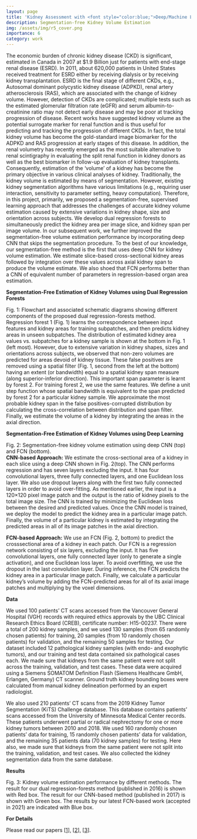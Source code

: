 ```yaml
---
layout: page
title: 'Kidney Assessment with <font style="color:blue;">Deep/Machine Learning</font>'
description: Segmentation-free Kidney Volume Estimation
img: /assets/img/r5_cover.png
importance: 6
category: work
---
```


The economic burden of chronic kidney disease (CKD) is significant, estimated in Canada in 2007 at $1.9 Billion just for patients with end-stage renal disease (ESRD). In 2011, about 620,000 patients in United States received treatment for ESRD either by receiving dialysis or by receiving kidney transplantation. ESRD is the final stage of different CKDs, e.g., Autosomal dominant polycystic kidney disease (ADPKD), renal artery atherosclerosis (RAS), which are associated with the change of kidney volume. However, detection of CKDs are complicated; multiple tests such as the estimated glomerular filtration rate (eGFR) and serum albumin-to-creatinine ratio may not detect early disease and may be poor at tracking progression of disease. Recent works have suggested kidney volume as the potential surrogate marker for renal function and is thus useful for predicting and tracking the progression of different CKDs. In fact, the total kidney volume has become the gold-standard image biomarker for the ADPKD and RAS progression at early stages of this disease. In addition, the renal volumetry has recently emerged as the most suitable alternative to renal scintigraphy in evaluating the split renal function in kidney donors as well as the best biomarker in follow-up evaluation of kidney transplants. Consequently, estimation of the ‘volume’ of a kidney has become the primary objective in various clinical analyses of kidney. Traditionally, the kidney volume is estimated by means of segmentation. However, existing kidney segmentation algorithms have various limitations (e.g., requiring user interaction, sensitivity to parameter setting, heavy computation). Therefore, in this project, primarily, we proposed a segmentation-free, supervised learning approach that addresses the challenges of accurate kidney volume estimation caused by extensive variations in kidney shape, size and orientation across subjects. We develop dual regression forests to simultaneously predict the kidney area per image slice, and kidney span per image volume. In our subsequent work, we further improved the segmentation-free volume estimation performance by incorporating deep CNN that skips the segmentation procedure. To the best of our knowledge, our segmentation-free method is the first that uses deep CNN for
kidney volume estimation. We estimate slice-based cross-sectional kidney areas followed by integration over these values across axial kidney span to produce the volume estimate. We also shoed that FCN performs better than a CNN of equivalent number of parameters in regression-based organ area estimation. 

<strong>Segmentation-Free Estimation of Kidney Volumes using Dual Regression Forests</strong>

<div class="row">
    <div class="col-sm mt-3 mt-md-0">
        <img class="img-fluid rounded z-depth-1" src="{{ '/assets/img/r5_fig1.png' | relative_url }}" alt="" title="example image"/>
    </div>
</div>
<div class="caption">
    Fig. 1: Flowchart and associated schematic diagrams showing different components of the proposed dual regression-forests method.
</div>
Regression forest 1 (Fig. 1) learns the correspondence between input features and kidney areas for training subpatches, and then predicts kidney areas in unseen subpatches. The distribution of estimated kidney area values vs. subpatches for a kidney sample is shown at the bottom in Fig. 1 (left most). However, due to extensive variation in kidney shapes, sizes and orientations across subjects, we observed that non-zero volumes are predicted for areas devoid of kidney tissue. These false positives are removed using a spatial filter (Fig. 1, second from the left at the bottom) having an extent (or bandwidth) equal to a spatial kidney span measure (along superior-inferior direction). This important span parameter is learnt by forest 2. For training forest 2, we use the same features. We define a unit step function whose spatial bandwidth is equivalent to the span predicted by forest 2 for a particular kidney sample. We approximate the most probable kidney span in the false positives-corrupted distribution by calculating the cross-correlation between distribution and span filter. Finally, we estimate the volume of a kidney by integrating the areas in the axial direction.


<strong>Segmentation-Free Estimation of Kidney Volumes using Deep Learning</strong>

<div class="row">
    <div class="col-sm mt-3 mt-md-0">
        <img class="img-fluid rounded z-depth-1" src="{{ '/assets/img/r5_fig2.png' | relative_url }}" alt="" title="example image"/>
    </div>
</div>
<div class="caption">
    Fig. 2: Segmentation-free kidney volume estimation using deep CNN (top) and FCN (bottom).
</div>
<b>CNN-based Approach:</b> We estimate the cross-sectional area of a kidney in each slice using a deep CNN shown in Fig. 2(top). The CNN performs regression and has seven layers excluding the input. It has four convolutional layers, three fully connected layers, and one Euclidean loss layer. We also use dropout layers along with the first two fully connected layers in order to avoid over-fitting. As mentioned earlier, the input is a 120×120 pixel image patch and the output is the ratio of kidney pixels to the total image size. The CNN is trained by minimizing the Euclidean loss between the desired and predicted values. Once the CNN model is trained, we deploy the model to predict the kidney area in a particular image patch. Finally, the volume of a particular kidney is estimated by integrating the predicted areas in all of its image patches in the axial direction.

<b>FCN-based Approach:</b> We use an FCN (Fig. 2, bottom) to predict the crosssectional area of a kidney in each patch. Our FCN is a regression network consisting of six layers, excluding the input. It has five convolutional layers, one fully connected layer (only to generate a single activation), and one Euclidean loss layer. To avoid overfitting, we use the dropout in the last convolution layer. During inference, the FCN predicts the kidney area in a particular image patch. Finally, we calculate a particular kidney’s volume by adding the FCN-predicted areas for all of its axial image patches and multiplying by the voxel dimensions.

<strong>Data</strong>

We used 100 patients’ CT scans accessed from the Vancouver General Hospital (VGH) records with required ethics approvals by the UBC Clinical Research Ethics Board (CREB), certificate number: H15-00237. There were a total of 200 kidney samples, and we used 130 samples (from 65 randomly chosen patients) for training, 20 samples (from 10 randomly chosen patients) for validation, and the remaining 50 samples for testing. Our dataset included 12 pathological
kidney samples (with endo- and exophytic tumors), and our training and test data contained six pathological cases each. We made sure that kidneys from the same patient were not split across the training, validation, and test cases. These data were acquired using a Siemens SOMATOM Definition Flash
(Siemens Healthcare GmbH, Erlangen, Germany) CT scanner. Ground truth kidney bounding boxes were calculated from manual kidney delineation performed by an expert radiologist.

We also used 210 patients’ CT scans from the 2019 Kidney Tumor Segmentation (KiTS) Challenge database. This database contains patients’ scans accessed from the University of Minnesota Medical Center records. These patients underwent partial or radical nephrectomy for one or more kidney tumors between 2010 and 2018. We used 160 randomly chosen patients’ data for training, 15 randomly chosen patients’ data for validation, and the remaining 35 patients data (70 kidney samples) for testing. Here also, we made sure that kidneys from the same patient were not split into the training, validation, and test cases. We also collected the kidney segmentation data from the same database.

<strong>Results</strong>

<div class="row">
    <div class="col-sm mt-3 mt-md-0">
        <img class="img-fluid rounded z-depth-1" src="{{ '/assets/img/r5_fig3.png' | relative_url }}" alt="" title="example image"/>
    </div>
</div>
<div class="caption">
    Fig. 3: Kidney volume estimation performance by different methods. The result for our dual regression-forests method (published in 2016) is shown with Red box. The result for our CNN-based method (published in 2017) is shown with Green box. The results by our latest FCN-based work (accepted in 2021) are indicated with Blue box.
</div>

<strong>For Details</strong>

Please read our papers [[1](https://ieeexplore.ieee.org/abstract/document/9358223?casa_token=rxZNi4GaP-YAAAAA:vlaAvOf6J1pKBT9goM4k0cCgPyJQ9NgOg_SSzt4iAFwHINOSelv-LsPXU44-XYmkME_wsI8)], [[2](https://link.springer.com/chapter/10.1007/978-3-319-66179-7_70)], [[3](https://link.springer.com/chapter/10.1007/978-3-319-47157-0_19)].
